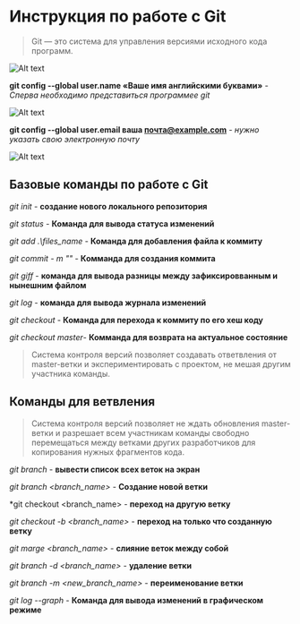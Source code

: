 # Инструкция по работе с Git 

> Git — это система для управления версиями исходного кода программ. 

![Alt text](gitSomaliProgrammers.jpg)

**git config --global user.name «Ваше имя английскими буквами»** - *Сперва необходимо представиться программее git*

![Alt text](user_name.jpg)

**git config --global user.email ваша почта@example.com** - *нужно указать свою электронную почту*

![Alt text](user_email.jpg)

## Базовые команды по работе с Git

*git init* - **создание нового локального репозитория**

*git status* - **Команда для вывода статуса изменений**

*git add .\files_name* - **Команда для добавления файла к коммиту**

*git commit - m "<massege>"* - **Комманда для создания коммита**

*git giff* -  **команда для вывода разницы между зафиксировванным и нынешним файлом**

*git log* - **команда для вывода  журнала изменений**

*git checkout <commit code>* - **Команда для перехода к коммиту по его хеш коду**

*git checkout master*- **Комманда для возврата на актуальное состояние** 

>Система контроля версий позволяет создавать ответвления от master-ветки и экспериментировать с проектом, не мешая другим участника команды.

## Команды для ветвления 

>Система контроля версий позволяет не ждать обновления master-ветки и разрешает всем участникам команды свободно перемещаться между ветками других разработчиков для копирования нужных фрагментов кода.

*git branch* - **вывести список всех веток на экран**

*git branch <branch_name>* -  **Создание новой ветки**

*git checkout <branch_name> - **переход на другую ветку**

*git checkout -b <branch_name>* - **переход на только что созданную ветку**

*git marge <branch_name>* - **слияние веток между собой**

*git branch -d <branch_name>* - **удаление ветки**

*git branch -m <new_branch_name>* - **переименование ветки**

*git log --graph* - **Команда для вывода изменений в графическом режиме**

